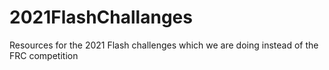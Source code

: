# 2021FlashChallanges
Resources for the 2021 Flash challenges which we are doing instead of the FRC competition
